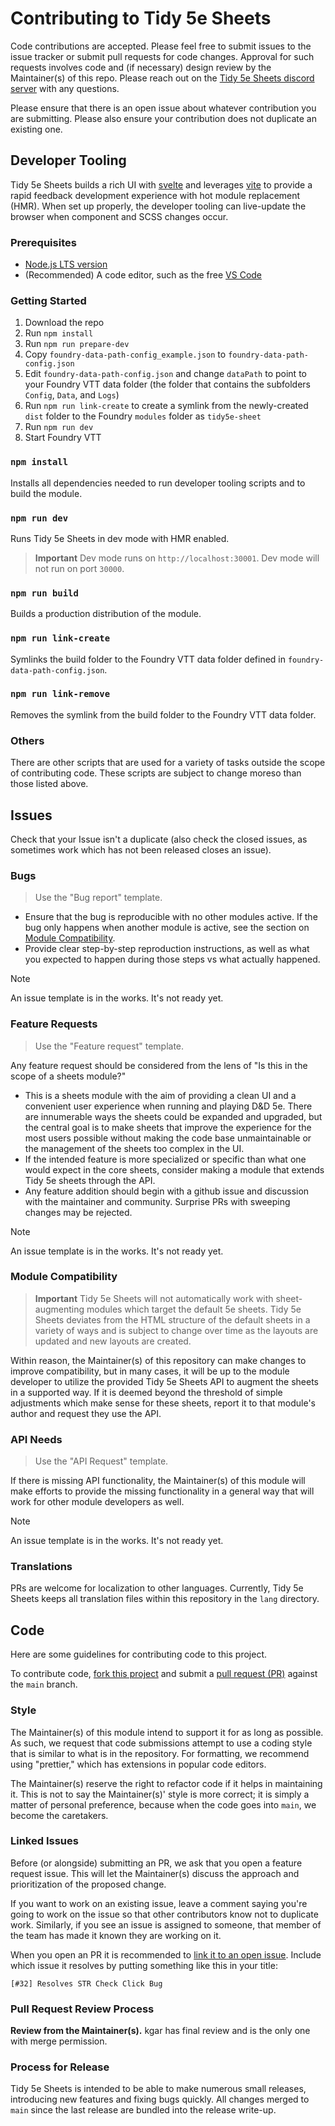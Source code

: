 # Contributing to Tidy 5e Sheets

Code contributions are accepted. Please feel free to submit issues to the issue tracker or submit pull requests for code changes. Approval for such requests involves code and (if necessary) design review by the Maintainer(s) of this repo. Please reach out on the [Tidy 5e Sheets discord server](https://discord.com/channels/1167985253072257115/1167985253512650755) with any questions.

Please ensure that there is an open issue about whatever contribution you are submitting. Please also ensure your contribution does not duplicate an existing one.

## Developer Tooling

Tidy 5e Sheets builds a rich UI with [svelte](https://svelte.dev/) and leverages [vite](https://vitejs.dev/) to provide a rapid feedback development experience with hot module replacement (HMR). When set up properly, the developer tooling can live-update the browser when component and SCSS changes occur.

### Prerequisites

- [Node.js LTS version](https://nodejs.org/en)
- (Recommended) A code editor, such as the free [VS Code](https://code.visualstudio.com/)

### Getting Started

1. Download the repo
2. Run `npm install`
3. Run `npm run prepare-dev`
4. Copy `foundry-data-path-config_example.json` to `foundry-data-path-config.json`
5. Edit `foundry-data-path-config.json` and change `dataPath` to point to your Foundry VTT data folder (the folder that contains the subfolders `Config`, `Data`, and `Logs`)
6. Run `npm run link-create` to create a symlink from the newly-created `dist` folder to the Foundry `modules` folder as `tidy5e-sheet`
7. Run `npm run dev`
8. Start Foundry VTT

### `npm install`

Installs all dependencies needed to run developer tooling scripts and to build the module.

### `npm run dev`

Runs Tidy 5e Sheets in dev mode with HMR enabled.

> **Important**
> Dev mode runs on `http://localhost:30001`. Dev mode will not run on port `30000`.

### `npm run build`

Builds a production distribution of the module.

### `npm run link-create`

Symlinks the build folder to the Foundry VTT data folder defined in `foundry-data-path-config.json`.

### `npm run link-remove`

Removes the symlink from the build folder to the Foundry VTT data folder.

### Others

There are other scripts that are used for a variety of tasks outside the scope of contributing code. These scripts are subject to change moreso than those listed above.

## Issues

Check that your Issue isn't a duplicate (also check the closed issues, as sometimes work which has not been released closes an issue).

### Bugs

> Use the "Bug report" template.

- Ensure that the bug is reproducible with no other modules active. If the bug only happens when another module is active, see the section on [Module Compatibility](#module-compatibility).
- Provide clear step-by-step reproduction instructions, as well as what you expected to happen during those steps vs what actually happened.

> [!NOTE]
> An issue template is in the works. It's not ready yet.

### Feature Requests

> Use the "Feature request" template.

Any feature request should be considered from the lens of "Is this in the scope of a sheets module?"

- This is a sheets module with the aim of providing a clean UI and a convenient user experience when running and playing D&D 5e. There are innumerable ways the sheets could be expanded and upgraded, but the central goal is to make sheets that improve the experience for the most users possible without making the code base unmaintainable or the management of the sheets too complex in the UI.
- If the intended feature is more specialized or specific than what one would expect in the core sheets, consider making a module that extends Tidy 5e sheets through the API.
- Any feature addition should begin with a github issue and discussion with the maintainer and community. Surprise PRs with sweeping changes may be rejected.

> [!NOTE]
> An issue template is in the works. It's not ready yet.

### Module Compatibility

> **Important**
> Tidy 5e Sheets will not automatically work with sheet-augmenting modules which target the default 5e sheets. Tidy 5e Sheets deviates from the HTML structure of the default sheets in a variety of ways and is subject to change over time as the layouts are updated and new layouts are created.

Within reason, the Maintainer(s) of this repository can make changes to improve compatibility, but in many cases, it will be up to the module developer to utilize the provided Tidy 5e Sheets API to augment the sheets in a supported way. If it is deemed beyond the threshold of simple adjustments which make sense for these sheets, report it to that module's author and request they use the API.

### API Needs

> Use the "API Request" template.

If there is missing API functionality, the Maintainer(s) of this module will make efforts to provide the missing functionality in a general way that will work for other module developers as well.

> [!NOTE]
> An issue template is in the works. It's not ready yet.

### Translations

PRs are welcome for localization to other languages. Currently, Tidy 5e Sheets keeps all translation files within this repository in the `lang` directory.

## Code

Here are some guidelines for contributing code to this project.

To contribute code, [fork this project](https://docs.github.com/en/get-started/quickstart/fork-a-repo) and submit a [pull request (PR)](https://docs.github.com/en/get-started/quickstart/contributing-to-projects#making-a-pull-request) against the `main` branch.

### Style

The Maintainer(s) of this module intend to support it for as long as possible. As such, we request that code submissions attempt to use a coding style that is similar to what is in the repository. For formatting, we recommend using "prettier," which has extensions in popular code editors. 

The Maintainer(s) reserve the right to refactor code if it helps in maintaining it. This is not to say the Maintainer(s)' style is more correct; it is simply a matter of personal preference, because when the code goes into `main`, we become the caretakers.

### Linked Issues

Before (or alongside) submitting an PR, we ask that you open a feature request issue. This will let the Maintainer(s) discuss the approach and prioritization of the proposed change.

If you want to work on an existing issue, leave a comment saying you're going to work on the issue so that other contributors know not to duplicate work. Similarly, if you see an issue is assigned to someone, that member of the team has made it known they are working on it.

When you open an PR it is recommended to [link it to an open issue](https://docs.github.com/en/issues/tracking-your-work-with-issues/linking-a-pull-request-to-an-issue). Include which issue it resolves by putting something like this in your title:

```
[#32] Resolves STR Check Click Bug
```

### Pull Request Review Process

**Review from the Maintainer(s).** kgar has final review and is the only one with merge permission.

### Process for Release

Tidy 5e Sheets is intended to be able to make numerous small releases, introducing new features and fixing bugs quickly. All changes merged to `main` since the last release are bundled into the release write-up.
